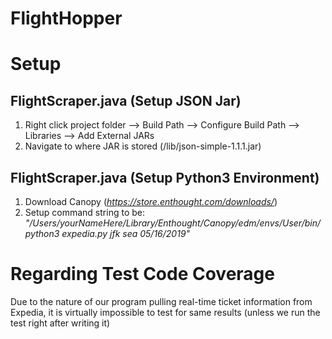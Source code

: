 # FlightHopper


# Setup

## FlightScraper.java (Setup JSON Jar)
1. Right click project folder --> Build Path --> Configure Build Path --> Libraries --> Add External JARs
2. Navigate to where JAR is stored (/lib/json-simple-1.1.1.jar)

## FlightScraper.java (Setup Python3 Environment)
1. Download Canopy (*https://store.enthought.com/downloads/*)
2. Setup command string to be: *"/Users/yourNameHere/Library/Enthought/Canopy/edm/envs/User/bin/python3 expedia.py jfk sea 05/16/2019"*



# Regarding Test Code Coverage
Due to the nature of our program pulling real-time ticket information from Expedia, it is virtually impossible to test for same results (unless we run the test right after writing it)
